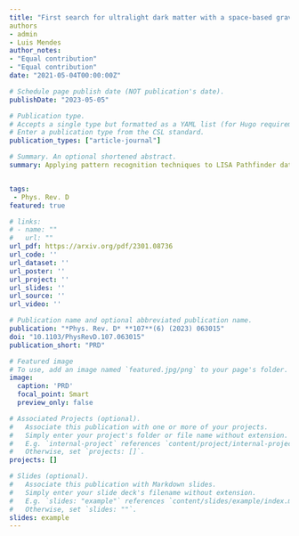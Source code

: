 ```yaml
---
title: "First search for ultralight dark matter with a space-based gravitational-wave antenna: LISA Pathfinder"
authors
- admin
- Luis Mendes
author_notes:
- "Equal contribution"
- "Equal contribution"
date: "2021-05-04T00:00:00Z"

# Schedule page publish date (NOT publication's date).
publishDate: "2023-05-05"

# Publication type.
# Accepts a single type but formatted as a YAML list (for Hugo requirements).
# Enter a publication type from the CSL standard.
publication_types: ["article-journal"]

# Summary. An optional shortened abstract.
summary: Applying pattern recognition techniques to LISA Pathfinder data to search for ultralight dark matter.


tags:
 - Phys. Rev. D
featured: true

# links:
# - name: ""
#   url: ""
url_pdf: https://arxiv.org/pdf/2301.08736
url_code: ''
url_dataset: ''
url_poster: ''
url_project: ''
url_slides: ''
url_source: ''
url_video: ''

# Publication name and optional abbreviated publication name.
publication: "*Phys. Rev. D* **107**(6) (2023) 063015"
doi: "10.1103/PhysRevD.107.063015"
publication_short: "PRD"

# Featured image
# To use, add an image named `featured.jpg/png` to your page's folder. 
image:
  caption: 'PRD'
  focal_point: Smart
  preview_only: false

# Associated Projects (optional).
#   Associate this publication with one or more of your projects.
#   Simply enter your project's folder or file name without extension.
#   E.g. `internal-project` references `content/project/internal-project/index.md`.
#   Otherwise, set `projects: []`.
projects: []

# Slides (optional).
#   Associate this publication with Markdown slides.
#   Simply enter your slide deck's filename without extension.
#   E.g. `slides: "example"` references `content/slides/example/index.md`.
#   Otherwise, set `slides: ""`.
slides: example
---
```

